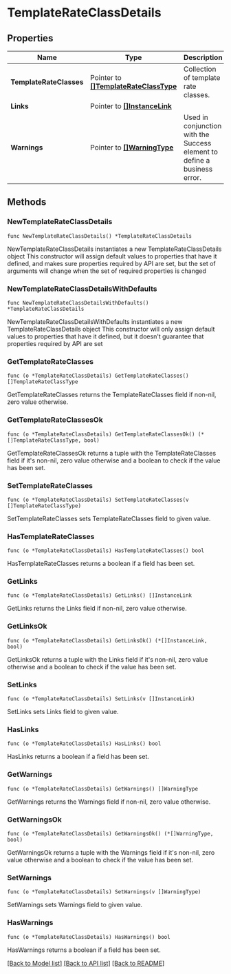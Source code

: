 # TemplateRateClassDetails

## Properties

Name | Type | Description | Notes
------------ | ------------- | ------------- | -------------
**TemplateRateClasses** | Pointer to [**[]TemplateRateClassType**](TemplateRateClassType.md) | Collection of template rate classes. | [optional] 
**Links** | Pointer to [**[]InstanceLink**](InstanceLink.md) |  | [optional] 
**Warnings** | Pointer to [**[]WarningType**](WarningType.md) | Used in conjunction with the Success element to define a business error. | [optional] 

## Methods

### NewTemplateRateClassDetails

`func NewTemplateRateClassDetails() *TemplateRateClassDetails`

NewTemplateRateClassDetails instantiates a new TemplateRateClassDetails object
This constructor will assign default values to properties that have it defined,
and makes sure properties required by API are set, but the set of arguments
will change when the set of required properties is changed

### NewTemplateRateClassDetailsWithDefaults

`func NewTemplateRateClassDetailsWithDefaults() *TemplateRateClassDetails`

NewTemplateRateClassDetailsWithDefaults instantiates a new TemplateRateClassDetails object
This constructor will only assign default values to properties that have it defined,
but it doesn't guarantee that properties required by API are set

### GetTemplateRateClasses

`func (o *TemplateRateClassDetails) GetTemplateRateClasses() []TemplateRateClassType`

GetTemplateRateClasses returns the TemplateRateClasses field if non-nil, zero value otherwise.

### GetTemplateRateClassesOk

`func (o *TemplateRateClassDetails) GetTemplateRateClassesOk() (*[]TemplateRateClassType, bool)`

GetTemplateRateClassesOk returns a tuple with the TemplateRateClasses field if it's non-nil, zero value otherwise
and a boolean to check if the value has been set.

### SetTemplateRateClasses

`func (o *TemplateRateClassDetails) SetTemplateRateClasses(v []TemplateRateClassType)`

SetTemplateRateClasses sets TemplateRateClasses field to given value.

### HasTemplateRateClasses

`func (o *TemplateRateClassDetails) HasTemplateRateClasses() bool`

HasTemplateRateClasses returns a boolean if a field has been set.

### GetLinks

`func (o *TemplateRateClassDetails) GetLinks() []InstanceLink`

GetLinks returns the Links field if non-nil, zero value otherwise.

### GetLinksOk

`func (o *TemplateRateClassDetails) GetLinksOk() (*[]InstanceLink, bool)`

GetLinksOk returns a tuple with the Links field if it's non-nil, zero value otherwise
and a boolean to check if the value has been set.

### SetLinks

`func (o *TemplateRateClassDetails) SetLinks(v []InstanceLink)`

SetLinks sets Links field to given value.

### HasLinks

`func (o *TemplateRateClassDetails) HasLinks() bool`

HasLinks returns a boolean if a field has been set.

### GetWarnings

`func (o *TemplateRateClassDetails) GetWarnings() []WarningType`

GetWarnings returns the Warnings field if non-nil, zero value otherwise.

### GetWarningsOk

`func (o *TemplateRateClassDetails) GetWarningsOk() (*[]WarningType, bool)`

GetWarningsOk returns a tuple with the Warnings field if it's non-nil, zero value otherwise
and a boolean to check if the value has been set.

### SetWarnings

`func (o *TemplateRateClassDetails) SetWarnings(v []WarningType)`

SetWarnings sets Warnings field to given value.

### HasWarnings

`func (o *TemplateRateClassDetails) HasWarnings() bool`

HasWarnings returns a boolean if a field has been set.


[[Back to Model list]](../README.md#documentation-for-models) [[Back to API list]](../README.md#documentation-for-api-endpoints) [[Back to README]](../README.md)


